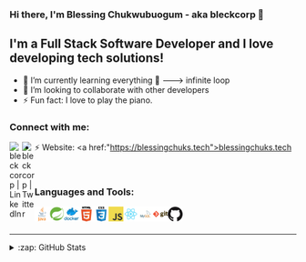### Hi there, I'm Blessing Chukwubuogum - aka bleckcorp 👋

## I'm a Full Stack Software Developer and I love developing tech solutions!

- 🌱 I’m currently learning everything 🤣 ---> infinite loop
- 👯 I’m looking to collaborate with other developers
- ⚡ Fun fact: I love to play the piano.

### Connect with me:

[<img align="left" alt="bleckcorp | LinkedIn" width="22px" src="https://raw.githubusercontent.com/peterthehan/peterthehan/master/assets/linkedin.svg" />][linkedin]
[<img align="left" alt="bleckcorp | Twitter" width="22px" src="https://raw.githubusercontent.com/peterthehan/peterthehan/master/assets/twitter.svg" />][twitter]
- ⚡ Website: <a href:"https://blessingchuks.tech">blessingchuks.tech</a>

<br />

### Languages and Tools:
<img align="left" alt="Java" width="26px" src="https://raw.githubusercontent.com/github/explore/master/topics/java/java.png" />
<img align="left" alt="Spring" width="26px" src="https://raw.githubusercontent.com/github/explore/master/topics/spring-boot/spring-boot.png" />
<img align="left" alt="Docker" width="26px" src="https://raw.githubusercontent.com/github/explore/master/topics/docker/docker.png" />
<img align="left" alt="HTML5" width="26px" src="https://raw.githubusercontent.com/github/explore/master/topics/html/html.png" />
<img align="left" alt="CSS3" width="26px" src="https://raw.githubusercontent.com/github/explore/master/topics/css/css.png" />
<img align="left" alt="JavaScript" width="26px" src="https://raw.githubusercontent.com/github/explore/master/topics/javascript/javascript.png" />
<img align="left" alt="React" width="26px" src="https://raw.githubusercontent.com/github/explore/master/topics/react/react.png" />
<img align="left" alt="MySQL" width="26px" src="https://raw.githubusercontent.com/github/explore/master/topics/mysql/mysql.png" />
<img align="left" alt="Git" width="26px" src="https://raw.githubusercontent.com/github/explore/master/topics/git/git.png" />
<img align="left" alt="GitHub" width="26px" src="https://raw.githubusercontent.com/github/explore/master/topics/github/github.png" />

<br />
<br />

---

<details>
  <summary>:zap: GitHub Stats</summary>

  <img align="left" alt="bleckcorp's GitHub Stats" src="https://github-readme-stats.vercel.app/api?username=bleckcorp&show_icons=true&hide_border=true" />

</details>

[linkedin]: https://www.linkedin.com/in/bleckcorp/
[twitter]: https://twitter.com/bleckcorp
[instagram]: https://www.instagram.com/bleckcorp/


